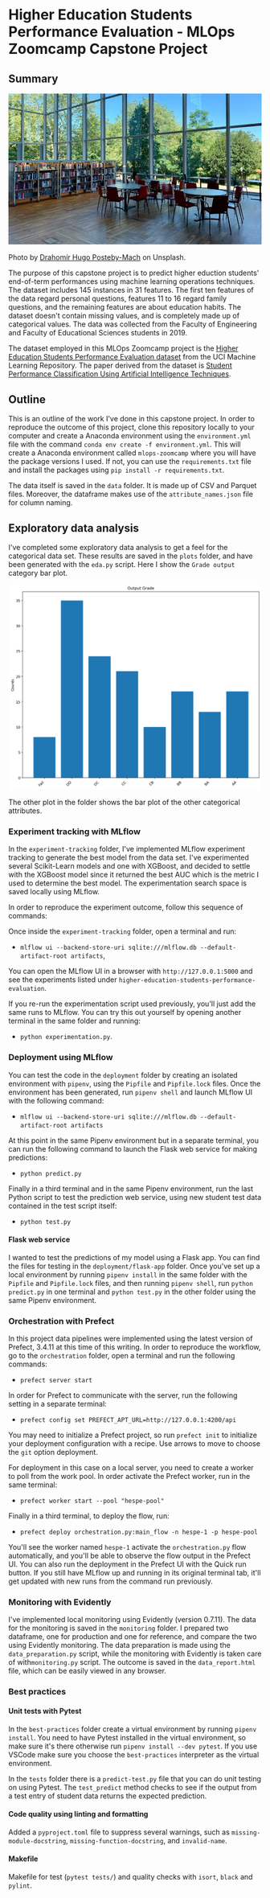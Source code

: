 # Higher Education Students Performance Evaluation - MLOps Zoomcamp Capstone Project

## Summary

![](reading-room.jpg "reading-room.jpg")

Photo by [Drahomír Hugo Posteby-Mach](https://unsplash.com/photos/three-round-white-wooden-tables-n4y3eiQSIoc "https://unsplash.com/photos/three-round-white-wooden-tables-n4y3eiQSIoc") on Unsplash.

The purpose of this capstone project is to predict higher eduction students' end-of-term performances using machine learning operations techniques. The dataset includes 145 instances in 31 features. The first ten features of the data regard personal questions, features 11 to 16 regard family questions, and the remaining features are about education habits. The dataset doesn't contain missing values, and is completely made up of categorical values. The data was collected from the Faculty of Engineering and Faculty of Educational Sciences students in 2019. 

The dataset employed in this MLOps Zoomcamp project is the [Higher Education Students Performance Evaluation dataset](https://archive.ics.uci.edu/dataset/856/higher+education+students+performance+evaluation "https://archive.ics.uci.edu/dataset/856/higher+education+students+performance+evaluation") from the UCI Machine Learning Repository. The paper derived from the dataset is [Student Performance Classification Using Artificial Intelligence Techniques](https://www.semanticscholar.org/paper/d2540a82aea0f5acef91c8b4f92295ff8f312404 "https://www.semanticscholar.org/paper/d2540a82aea0f5acef91c8b4f92295ff8f312404").

## Outline

This is an outline of the work I've done in this capstone project. In order to reproduce the outcome of this project, clone this repository locally to your computer and create a Anaconda environment using the `environment.yml` file with the command `conda env create -f environment.yml`. This will create a Anaconda environment called `mlops-zoomcamp` where you will have the package versions I used. If not, you can use the `requirements.txt` file and install the packages using `pip install -r requirements.txt`.

The data itself is saved in the `data` folder. It is made up of CSV and Parquet files. Moreover, the dataframe makes use of the `attribute_names.json` file for column naming.

## Exploratory data analysis

I've completed some exploratory data analysis to get a feel for the categorical data set. These results are saved in the `plots` folder, and have been generated with the `eda.py` script. Here I show the `Grade output` category bar plot.

![](plots/grade_barplot.png "plots/grade_barplot.png")

The other plot in the folder shows the bar plot of the other categorical attributes.

### Experiment tracking with MLflow

In the `experiment-tracking` folder, I've implemented MLflow experiment tracking to generate the best model from the data set. I've experimented several Scikit-Learn models and one with XGBoost, and decided to settle with the XGBoost model since it returned the best AUC which is the metric I used to determine the best model. The experimentation search space is saved locally using MLflow.

In order to reproduce the experiment outcome, follow this sequence of commands:

Once inside the `experiment-tracking` folder, open a terminal and run:
* `mlflow ui --backend-store-uri sqlite:///mlflow.db --default-artifact-root artifacts`,

You can open the MLflow UI in a browser with `http://127.0.0.1:5000` and see the experiments listed under `higher-education-students-performance-evaluation`.

If you re-run the experimentation script used previously, you'll just add the same runs to MLflow. You can try this out yourself by opening another terminal in the same folder and running:
* `python experimentation.py`.

### Deployment using MLflow

You can test the code in the `deployment` folder by creating an isolated environment with `pipenv`, using the `Pipfile` and `Pipfile.lock` files. Once the environment has been generated, run `pipenv shell` and launch MLflow UI with the following command:
* `mlflow ui --backend-store-uri sqlite:///mlflow.db --default-artifact-root artifacts`

At this point in the same Pipenv environment but in a separate terminal, you can run the following command to launch the Flask web service for making predictions:
* `python predict.py`

Finally in a third terminal and in the same Pipenv environment, run the last Python script to test the prediction web service, using new student test data contained in the test script itself:
* `python test.py`

#### Flask web service

I wanted to test the predictions of my model using a Flask app. You can find the files for testing in the `deployment/flask-app` folder. Once you've set up a local environment by running `pipenv install` in the same folder with the `Pipfile` and `Pipfile.lock` files, and then running `pipenv shell`, run `python predict.py` in one terminal and `python test.py` in the other folder using the same Pipenv environment.

<!-- **NOTICE (2025-08-04)** Still on my to-do list: Package MLflow and the prediction Flask app in a Docker container using `docker-compose` and then just test it with the Python test script. -->

### Orchestration with Prefect

In this project data pipelines were implemented using the latest version of Prefect, 3.4.11 at this time of this writing. In order to reproduce the workflow, go to the `orchestration` folder, open a terminal and run the following commands:
* `prefect server start`

In order for Prefect to communicate with the server, run the following setting in a separate terminal:
* `prefect config set PREFECT_APT_URL=http://127.0.0.1:4200/api`

You may need to initialize a Prefect project, so run `prefect init` to initialize your deployment configuration with a recipe. Use arrows to move to choose the `git` option deployment.

For deployment in this case on a local server, you need to create a worker to poll from the work pool. In order activate the Prefect worker, run in the same terminal:
* `prefect worker start --pool "hespe-pool"`

Finally in a third terminal, to deploy the flow, run:
* `prefect deploy orchestration.py:main_flow -n hespe-1 -p hespe-pool`

 You'll see the worker named `hespe-1` activate the `orchestration.py` flow automatically, and you'll be able to observe the flow output in the Prefect UI. You can also run the deployment in the Prefect UI with the Quick run button. If you still have MLflow up and running in its original terminal tab, it'll get updated with new runs from the command run previously.


### Monitoring with Evidently

I've implemented local monitoring using Evidently (version 0.7.11). The data for the monitoring is saved in the `monitoring` folder. I prepared two dataframe, one for production and one for reference, and compare the two using Evidently monitoring. The data preparation is made using the `data_preparation.py` script, while the monitoring with Evidently is taken care of with`monitoring.py` script. The outcome is saved in the `data_report.html` file, which can be easily viewed in any browser.

<!-- **NOTICE (2025-08-04)** Still on my to-do list: Evidently dashboards. -->

### Best practices

#### Unit tests with Pytest

In the `best-practices` folder create a virtual environment by running `pipenv install`. You need to have Pytest installed in the virtual environment, so make sure it's there otherwise run `pipenv install --dev pytest`. If you use VSCode make sure you choose the `best-practices` interpreter as the virtual environment.

In the `tests` folder there is a `predict-test.py` file that you can do unit testing on using Pytest. The `test_predict` method checks to see if the output from a test entry of student data returns the expected prediction.

#### Code quality using linting and formatting

Added a `pyproject.toml` file to suppress several warnings, such as `missing-module-docstring`, `missing-function-docstring`, and `invalid-name`.

#### Makefile

Makefile for test (`pytest tests/`) and quality checks with `isort`, `black` and `pylint`.
